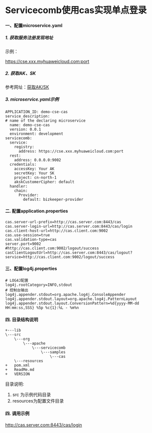 # Servicecomb使用cas实现单点登录

#### 一、配置microservice.yaml

##### 1. 获取服务注册发现地址 

示例：

https://cse.xxx.myhuaweicloud.com:port

##### 2. 获取AK、SK

参考网址：[获取AK/SK](https://support.huaweicloud.com/devg-apisign/api-sign-provide.html#section3)

##### 3. microservice.yaml示例

```
APPLICATION_ID: demo-cse-cas
service_description:
# name of the declaring microservice
  name: demo-cse-cas
  version: 0.0.1
  environment: development
servicecomb:
  service:
    registry:
      address: https://cse.xxx.myhuaweicloud.com:port
  rest:
    address: 0.0.0.0:9002
  credentials:
    accessKey: Your AK
    secretKey: Your SK
    project: cn-north-1
    akskCustomerCipher: default
  handler:
    chain:
      Provider:
        default: bizkeeper-provider
```

#### 二. 配置application.properties

```
cas.server-url-prefix=http://cas.server.com:8443/cas
cas.server-login-url=http://cas.server.com:8443/cas/login
cas.client-host-url=http://cas.client.com:9002
cas.use-session=true
cas.validation-type=cas
server.port=9002
#http://cas.client.com:9002/logout/success
casClientLogoutUrl=http://cas.server.com:8443/cas/logout?service=http://cas.client.com:9002/logout/success
```

#### 三、配置log4j.properties

```
# LOG4J配置
log4j.rootCategory=INFO,stdout
# 控制台输出
log4j.appender.stdout=org.apache.log4j.ConsoleAppender 
log4j.appender.stdout.layout=org.apache.log4j.PatternLayout 
log4j.appender.stdout.layout.ConversionPattern=%d{yyyy-MM-dd HH:mm:ss,SSS} %5p %c{1}:%L - %m%n
```

#### 四. 目录结构说明

    +---lib
    \---src
        \---org
            \---apache
                \---servicecomb
                    \---samples
                        \---cas
        \---resources
    +   pom.xml
    +   ReadMe.md
    +   VERSION

目录说明:

1. src 为示例代码目录
2. resources为配置文件目录

#### 四. 调用示例
http://cas.server.com:8443/cas/login
